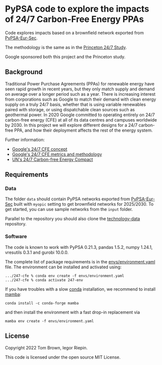 
# PyPSA code to explore the impacts of 24/7 Carbon-Free Energy PPAs

Code explores impacts based on a brownfield network exported from [PyPSA-Eur-Sec](https://github.com/PyPSA/pypsa-eur-sec).

The methodology is the same as in the [Princeton 24/7 Study](https://acee.princeton.edu/24-7/).

Google sponsored both this project and the Princeton study.

## Background

Traditional Power Purchase Agreements (PPAs) for renewable
energy have seen rapid growth in recent years, but they only match
supply and demand on average over a longer period such as a
year. There is increasing interest from corporations such as Google to
match their demand with clean energy supply on a truly 24/7 basis,
whether that is using variable renewables paired with storage, or
using dispatchable clean sources such as geothermal power. In 2020
Google committed to operating entirely on 24/7 carbon-free energy
(CFE) at all of its data centres and campuses worldwide by 2030.  In
this project we will explore different designs for a 24/7 carbon-free
PPA, and how their deployment affects the rest of the energy system.

Further information:

- [Google's 24/7 CFE concept](https://www.gstatic.com/gumdrop/sustainability/247-carbon-free-energy.pdf)
- [Google's 24/7 CFE metrics and methodology](https://www.gstatic.com/gumdrop/sustainability/24x7-carbon-free-energy-methodologies-metrics.pdf)
- [UN's 24/7 Carbon-free Energy Compact](https://www.un.org/en/energy-compacts/page/compact-247-carbon-free-energy)


## Requirements

### Data

The folder `data` should contain PyPSA networks exported from [PyPSA-Eur-Sec](https://github.com/PyPSA/pypsa-eur-sec) built with `myopic` setting to get brownfield networks for 2025/2030. To get started, you can use sample networks from the `input` folder.

Parallel to the repository you should also clone the [technology-data](https://github.com/PyPSA/technology-data) repository.

### Software

The code is known to work with PyPSA 0.21.3, pandas 1.5.2, numpy 1.24.1, vresutils 0.3.1 and gurobi 10.0.0.

The complete list of package requirements is in the [envs/environment.yaml](envs/environment.yaml) file. The environment can be installed and activated using:

```
.../247-cfe % conda env create -f envs/environment.yaml
.../247-cfe % conda activate 247-env
```

If you have troubles with a slow [conda](https://docs.conda.io/en/latest/) installation, we recommend to install [mamba](https://mamba.readthedocs.io/en/latest/):

```
conda install -c conda-forge mamba
```

and then install the environment with a fast drop-in replacement via

```
mamba env create -f envs/environment.yaml
```

## License


Copyright 2022 Tom Brown, Iegor Riepin.

This code is licensed under the open source MIT License.
